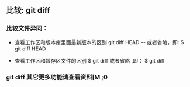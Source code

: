 ## 比较: git diff
### 比较文件异同：
+ 查看工作区和版本库里面最新版本的区别
git diff HEAD -- <file> 
或者省略<file>，即:
$ git diff HEAD

+ 查看工作区和暂存区文件的区别
$ git diff <file> 
或者省略<file> ,即：
$ git diff

### git diff 其它更多功能请查看资料[M ;0




